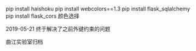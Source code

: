 pip install haishoku
pip install webcolors==1.3
pip install flask_sqlalchemy
pip install flask_cors
颜色选择

2019-05-21
终于解决了之前外键约束的问题

曲江实验室归档
